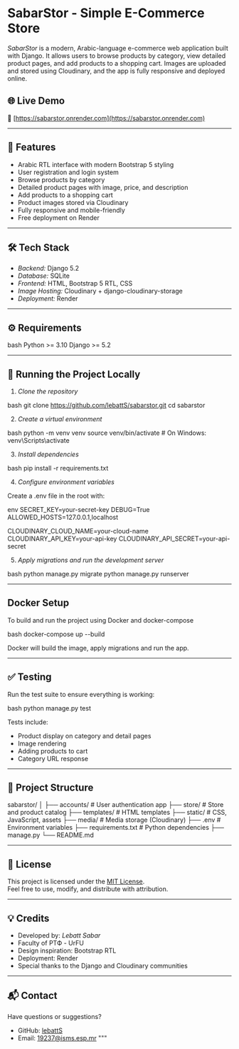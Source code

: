 
#  SabarStor - Simple E-Commerce Store

*SabarStor* is a modern, Arabic-language e-commerce web application built with Django. It allows users to browse products by category, view detailed product pages, and add products to a shopping cart. Images are uploaded and stored using Cloudinary, and the app is fully responsive and deployed online.

## 🌐 Live Demo

🔗 [https://sabarstor.onrender.com](https://sabarstor.onrender.com)

---

## 🎯 Features

- Arabic RTL interface with modern Bootstrap 5 styling  
- User registration and login system  
- Browse products by category  
- Detailed product pages with image, price, and description  
- Add products to a shopping cart  
- Product images stored via Cloudinary  
- Fully responsive and mobile-friendly  
- Free deployment on Render

---

## 🛠️ Tech Stack

- *Backend:* Django 5.2  
- *Database:* SQLite  
- *Frontend:* HTML, Bootstrap 5 RTL, CSS  
- *Image Hosting:* Cloudinary + django-cloudinary-storage  
- *Deployment:* Render  

---

## ⚙️ Requirements

bash
Python >= 3.10
Django >= 5.2


---

## 🚀 Running the Project Locally

1. *Clone the repository*

bash
git clone https://github.com/lebattS/sabarstor.git
cd sabarstor


2. *Create a virtual environment*

bash
python -m venv venv
source venv/bin/activate  # On Windows: venv\\Scripts\\activate


3. *Install dependencies*

bash
pip install -r requirements.txt


4. *Configure environment variables*

Create a .env file in the root with:

env
SECRET_KEY=your-secret-key
DEBUG=True
ALLOWED_HOSTS=127.0.0.1,localhost

CLOUDINARY_CLOUD_NAME=your-cloud-name
CLOUDINARY_API_KEY=your-api-key
CLOUDINARY_API_SECRET=your-api-secret


5. *Apply migrations and run the development server*

bash
python manage.py migrate
python manage.py runserver



---


## Docker Setup

To build  and run the project using Docker and docker-compose

bash
docker-compose up --build

Docker will build the image, apply migrations and run the app.



---

## ✅ Testing

Run the test suite to ensure everything is working:

bash
python manage.py test


Tests include:
- Product display on category and detail pages
- Image rendering
- Adding products to cart
- Category URL response

---

## 📂 Project Structure


sabarstor/
│
├── accounts/               # User authentication app
├── store/                  # Store and product catalog
├── templates/              # HTML templates
├── static/                 # CSS, JavaScript, assets
├── media/                  # Media storage (Cloudinary)
├── .env                    # Environment variables
├── requirements.txt        # Python dependencies
├── manage.py
└── README.md


---

## 📝 License

This project is licensed under the [MIT License](https://opensource.org/licenses/MIT).  
Feel free to use, modify, and distribute with attribution.

---

## 💡 Credits

- Developed by: *Lebatt Sabar*  
- Faculty of РТФ - UrFU
- Design inspiration: Bootstrap RTL  
- Deployment: Render  
- Special thanks to the Django and Cloudinary communities

---

## 📬 Contact

Have questions or suggestions?

- GitHub: [lebattS](https://github.com/lebattS)
- Email: 19237@isms.esp.mr
"""

